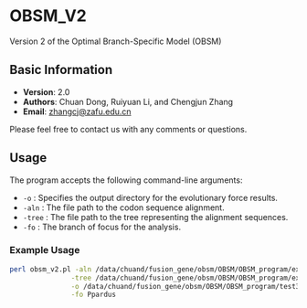 # OBSM_V2
Version 2 of the Optimal Branch-Specific Model (OBSM)

## Basic Information
- **Version**: 2.0
- **Authors**: Chuan Dong, Ruiyuan Li, and Chengjun Zhang
- **Email**: [zhangcj@zafu.edu.cn](mailto:zhangcj@zafu.edu.cn)

Please feel free to contact us with any comments or questions.

## Usage
The program accepts the following command-line arguments:

- `-o` : Specifies the output directory for the evolutionary force results.
- `-aln` : The file path to the codon sequence alignment.
- `-tree` : The file path to the tree representing the alignment sequences.
- `-fo` : The branch of focus for the analysis.

### Example Usage

```bash
perl obsm_v2.pl -aln /data/chuand/fusion_gene/obsm/OBSM/OBSM_program/example/dna_seq_for_paml.txt \
               -tree /data/chuand/fusion_gene/obsm/OBSM/OBSM_program/example/gene_tree.trees \
               -o /data/chuand/fusion_gene/obsm/OBSM/OBSM_program/test3 \
               -fo Ppardus
